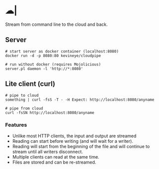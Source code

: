 # ☁|

Stream from command line to the cloud and back.

## Server

    # start server as docker container (localhost:8080)
    docker run -d -p 8080:80 kevineye/cloudpipe
    
    # run without docker (requires Mojolicious)
    server.pl daemon -l 'http://*:8080'

## Lite client (curl)

    # pipe to cloud
    something | curl -fsS -T - -H Expect: http://localhost:8080/anyname
    
    # pipe from cloud
    curl -fsSN http://localhost:8080/anyname

### Features

 - Unlike most HTTP clients, the input and output are streamed
 - Reading can start before writing (and will wait for a writer).
 - Reading will start from the beginning of the file and will continue to stream until all writers disconnect.
 - Multiple clients can read at the same time.
 - Files are stored and can be re-streamed.
